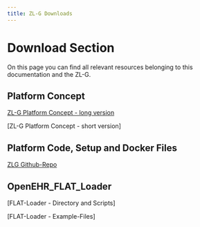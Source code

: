 ```yaml
---
title: ZL-G Downloads
---
```


# Download Section

On this page you can find all relevant resources belonging to this documentation and the ZL-G.

## Platform Concept

[ZL-G Platform Concept - long version](https://c100-099.cloud.gwdg.de/docs/assets/TA1.4.2_ZLG_Konzept_Langversion.pdf)

[ZL-G Platform Concept - short version]

## Platform Code, Setup and Docker Files

[ZLG Github-Repo]()

## OpenEHR_FLAT_Loader

[FLAT-Loader - Directory and Scripts]

[FLAT-Loader - Example-Files]